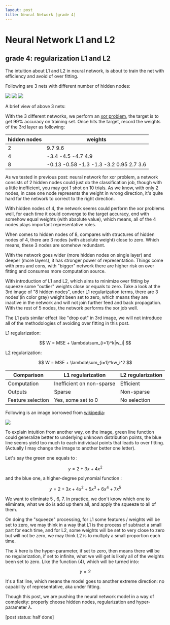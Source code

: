 ```yaml
---
layout: post
title: Neural Network [grade 4]
---
```


# Neural Network L1 and L2

## grade 4: regularization L1 and L2

The intuition about L1 and L2 in neural network, is about to train the net with efficiency and avoid of over fitting.

Following are 3 nets with different number of hidden nodes:

<img src="{{site.url}}/img/nn015.png">

<img src="{{site.url}}/img/nn016.png">

<img src="{{site.url}}/img/nn017.png">

A brief view of above 3 nets:

With the 3 different networks, we perform an [xor problem]({{site.url}}/2018/06/19/neural-network-xor-problem-grade-3.html), the target is to get 99% accuracy on training set. Once hits the target, record the weights of the 3rd layer as following:

hidden nodes | weights 
--- | --- 
2 | 9.7 9.6 
4 | -3.4 -4.5 -4.7 4.9
8 | -0.13 -0.58 -1.3 -1.3 -3.2 0.95 2.7 3.6 

As we tested in previous post: neural network for xor problem, a network consists of 2 hidden nodes could just do the classification job, though with a little inefficient, you may got 1 shot on 10 trials. As we know, with only 2 nodes, in case one node represents the weight in wrong direction, it's quite hard for the network to correct to the right direction.

With hidden nodes of 4, the network seems could perform the xor problems well, for each time it could converge to the target accuracy, end with somehow equal weights (with absolute value), which means, all of the 4 nodes plays important representative roles.

When comes to hidden nodes of 8, compares with structures of hidden nodes of 4, there are 3 nodes (with absolute weight) close to zero. Which means, these 3 nodes are somehow redundant.

With the network goes wider (more hidden nodes on single layer) and deeper (more layers), it has stronger power of representation. Things come with pros and cons, with "bigger" network there are higher risk on over fitting and consumes more computation source.

With introduction of L1 and L2, which aims to minimize over fitting by squeeze some "outlier" weights close or equals to zero. Take a look at the 3rd image of "8 hidden nodes", under L1 regularization terms, there are 3 nodes'(in color gray) weight been set to zero, which means they are inactive in the network and will not join further feed and back propagation. With the rest of 5 nodes, the network performs the xor job well.

The L1 puts similar effect like "drop out" in 3rd image, we will not introduce all of the methodologies of avoiding over fitting in this post.

L1 regularization:

$$ W = MSE + \lambda\sum_{i=1}^k|w_i| $$

L2 regularization:

$$ W = MSE + \lambda\sum_{i=1}^kw_i^2 $$

Comparison | L1 regularization | L2 regularization
--- | --- | ---
Computation | Inefficient on non-sparse |  Efficient
Outputs | Sparse | Non-sparse
Feature selection | Yes, some set to 0 | No selection

Following is an image borrowed from [wikipedia](https://en.wikipedia.org/wiki/Regularization_(mathematics)):

<img src="{{site.url}}/img/nn018.png">

To explain intuition from another way, on the image, green line function could generalize better to underlying unknown distribution points, the blue line seems yield too much to each individual points that leads to over fitting.
(Actually I may change the image to another better one letter).

Let's say the green one equals to :

$$ y = 2 + 3x + 4x^2 $$

and the blue one, a higher-degree polynomial function :

$$ y = 2 + 3x + 4x^2 + 5x^3 + 6x^4 + 7x^5 $$

We want to eliminate 5 , 6, 7. In practice, we don't know which one to eliminate, what we do is add up them all, and apply the squeeze to all of them.

On doing the "squeeze" processing, for L1 some features / weights will be set to zero, we may think in a way that L1 is the process of subtract a small part for each time, and for L2, some weights will be set to very close to zero but will not be zero, we may think L2 is to multiply a small proportion each time.

The $\lambda$ here is the hyper-parameter, if set to zero, then means there will be no regularization, if set to infinite, what we will get is likely all of the weights been set to zero. Like the function (4), which will be turned into:

$$ y = 2 $$

It's a flat line, which means the model goes to another extreme direction: no capability of representative, aka under fitting.

Though this post, we are pushing the neural network model in a way of complexity: properly choose hidden nodes, regularization and hyper-parameter $\lambda$.

[post status: half done]